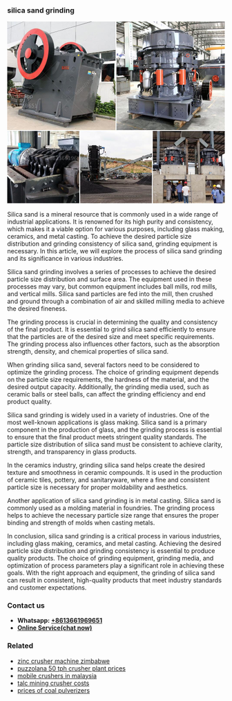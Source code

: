 <h3>silica sand grinding</h3><img src='1704857057.jpg' alt=''><p>Silica sand is a mineral resource that is commonly used in a wide range of industrial applications. It is renowned for its high purity and consistency, which makes it a viable option for various purposes, including glass making, ceramics, and metal casting. To achieve the desired particle size distribution and grinding consistency of silica sand, grinding equipment is necessary. In this article, we will explore the process of silica sand grinding and its significance in various industries.</p><p>Silica sand grinding involves a series of processes to achieve the desired particle size distribution and surface area. The equipment used in these processes may vary, but common equipment includes ball mills, rod mills, and vertical mills. Silica sand particles are fed into the mill, then crushed and ground through a combination of air and skilled milling media to achieve the desired fineness.</p><p>The grinding process is crucial in determining the quality and consistency of the final product. It is essential to grind silica sand efficiently to ensure that the particles are of the desired size and meet specific requirements. The grinding process also influences other factors, such as the absorption strength, density, and chemical properties of silica sand.</p><p>When grinding silica sand, several factors need to be considered to optimize the grinding process. The choice of grinding equipment depends on the particle size requirements, the hardness of the material, and the desired output capacity. Additionally, the grinding media used, such as ceramic balls or steel balls, can affect the grinding efficiency and end product quality.</p><p>Silica sand grinding is widely used in a variety of industries. One of the most well-known applications is glass making. Silica sand is a primary component in the production of glass, and the grinding process is essential to ensure that the final product meets stringent quality standards. The particle size distribution of silica sand must be consistent to achieve clarity, strength, and transparency in glass products.</p><p>In the ceramics industry, grinding silica sand helps create the desired texture and smoothness in ceramic compounds. It is used in the production of ceramic tiles, pottery, and sanitaryware, where a fine and consistent particle size is necessary for proper moldability and aesthetics.</p><p>Another application of silica sand grinding is in metal casting. Silica sand is commonly used as a molding material in foundries. The grinding process helps to achieve the necessary particle size range that ensures the proper binding and strength of molds when casting metals.</p><p>In conclusion, silica sand grinding is a critical process in various industries, including glass making, ceramics, and metal casting. Achieving the desired particle size distribution and grinding consistency is essential to produce quality products. The choice of grinding equipment, grinding media, and optimization of process parameters play a significant role in achieving these goals. With the right approach and equipment, the grinding of silica sand can result in consistent, high-quality products that meet industry standards and customer expectations.</p><h3>Contact us</h3><ul><li><strong>Whatsapp:&nbsp;<a href="https://wa.me/8613661969651">+8613661969651</a></strong></li><li><a href="https://swt.shibang-china.com/?git&amp;zhl&amp;silica sand grinding"><strong>Online Service(chat now)</strong></a></li></ul><h3>Related</h3><ul><li><a href='zinc crusher machine zimbabwe.md'>zinc crusher machine zimbabwe</a></li><li><a href='puzzolana 50 tph crusher plant prices.md'>puzzolana 50 tph crusher plant prices</a></li><li><a href='mobile crushers in malaysia.md'>mobile crushers in malaysia</a></li><li><a href='talc mining crusher costs.md'>talc mining crusher costs</a></li><li><a href='prices of coal pulverizers.md'>prices of coal pulverizers</a></li></ul>